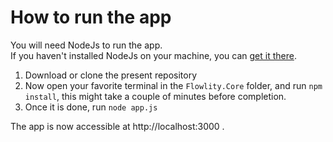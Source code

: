 # How to run the app
You will need NodeJs to run the app.<br>
If you haven't installed NodeJs on your machine, you can [get it there](https://nodejs.org/en/download/).

1. Download or clone the present repository
2. Now open your favorite terminal in the `Flowlity.Core` folder, and run `npm install`, this might take a couple of minutes before completion.
3. Once it is done, run `node app.js`

The app is now accessible at http://localhost:3000 .
